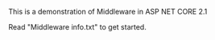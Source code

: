 This is a demonstration of Middleware in ASP NET CORE 2.1

Read "Middleware info.txt" to get started.